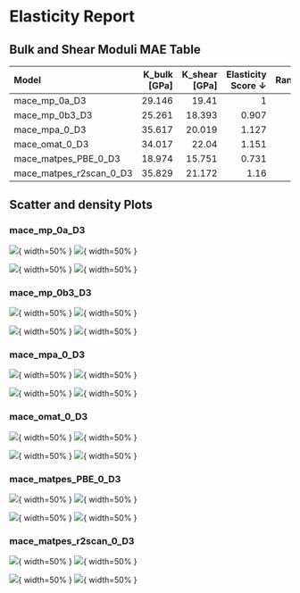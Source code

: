 # Elasticity Report

## Bulk and Shear Moduli MAE Table

| Model                   |   K_bulk [GPa] |   K_shear [GPa] |   Elasticity Score ↓ |   Rank |
|:------------------------|---------------:|----------------:|---------------------:|-------:|
| mace_mp_0a_D3           |         29.146 |          19.41  |                1     |      3 |
| mace_mp_0b3_D3          |         25.261 |          18.393 |                0.907 |      2 |
| mace_mpa_0_D3           |         35.617 |          20.019 |                1.127 |      4 |
| mace_omat_0_D3          |         34.017 |          22.04  |                1.151 |      5 |
| mace_matpes_PBE_0_D3    |         18.974 |          15.751 |                0.731 |      1 |
| mace_matpes_r2scan_0_D3 |         35.829 |          21.172 |                1.16  |      6 |


## Scatter and density Plots

### mace_mp_0a_D3

![](/Users/joehart/Desktop/0_Cambridge/0_MPhil_Scientific_Computing/MPhil_project/mlipx_testing/benchmark_app/benchmark_stats/bulk_crystal_benchmark/elasticity/mace_mp_0a_D3/scatter_plots/K_bulk_density.png){ width=50% } ![](/Users/joehart/Desktop/0_Cambridge/0_MPhil_Scientific_Computing/MPhil_project/mlipx_testing/benchmark_app/benchmark_stats/bulk_crystal_benchmark/elasticity/mace_mp_0a_D3/scatter_plots/K_bulk_scatter.png){ width=50% }

![](/Users/joehart/Desktop/0_Cambridge/0_MPhil_Scientific_Computing/MPhil_project/mlipx_testing/benchmark_app/benchmark_stats/bulk_crystal_benchmark/elasticity/mace_mp_0a_D3/scatter_plots/K_shear_density.png){ width=50% } ![](/Users/joehart/Desktop/0_Cambridge/0_MPhil_Scientific_Computing/MPhil_project/mlipx_testing/benchmark_app/benchmark_stats/bulk_crystal_benchmark/elasticity/mace_mp_0a_D3/scatter_plots/K_shear_scatter.png){ width=50% }

### mace_mp_0b3_D3

![](/Users/joehart/Desktop/0_Cambridge/0_MPhil_Scientific_Computing/MPhil_project/mlipx_testing/benchmark_app/benchmark_stats/bulk_crystal_benchmark/elasticity/mace_mp_0b3_D3/scatter_plots/K_bulk_density.png){ width=50% } ![](/Users/joehart/Desktop/0_Cambridge/0_MPhil_Scientific_Computing/MPhil_project/mlipx_testing/benchmark_app/benchmark_stats/bulk_crystal_benchmark/elasticity/mace_mp_0b3_D3/scatter_plots/K_bulk_scatter.png){ width=50% }

![](/Users/joehart/Desktop/0_Cambridge/0_MPhil_Scientific_Computing/MPhil_project/mlipx_testing/benchmark_app/benchmark_stats/bulk_crystal_benchmark/elasticity/mace_mp_0b3_D3/scatter_plots/K_shear_density.png){ width=50% } ![](/Users/joehart/Desktop/0_Cambridge/0_MPhil_Scientific_Computing/MPhil_project/mlipx_testing/benchmark_app/benchmark_stats/bulk_crystal_benchmark/elasticity/mace_mp_0b3_D3/scatter_plots/K_shear_scatter.png){ width=50% }

### mace_mpa_0_D3

![](/Users/joehart/Desktop/0_Cambridge/0_MPhil_Scientific_Computing/MPhil_project/mlipx_testing/benchmark_app/benchmark_stats/bulk_crystal_benchmark/elasticity/mace_mpa_0_D3/scatter_plots/K_bulk_density.png){ width=50% } ![](/Users/joehart/Desktop/0_Cambridge/0_MPhil_Scientific_Computing/MPhil_project/mlipx_testing/benchmark_app/benchmark_stats/bulk_crystal_benchmark/elasticity/mace_mpa_0_D3/scatter_plots/K_bulk_scatter.png){ width=50% }

![](/Users/joehart/Desktop/0_Cambridge/0_MPhil_Scientific_Computing/MPhil_project/mlipx_testing/benchmark_app/benchmark_stats/bulk_crystal_benchmark/elasticity/mace_mpa_0_D3/scatter_plots/K_shear_density.png){ width=50% } ![](/Users/joehart/Desktop/0_Cambridge/0_MPhil_Scientific_Computing/MPhil_project/mlipx_testing/benchmark_app/benchmark_stats/bulk_crystal_benchmark/elasticity/mace_mpa_0_D3/scatter_plots/K_shear_scatter.png){ width=50% }

### mace_omat_0_D3

![](/Users/joehart/Desktop/0_Cambridge/0_MPhil_Scientific_Computing/MPhil_project/mlipx_testing/benchmark_app/benchmark_stats/bulk_crystal_benchmark/elasticity/mace_omat_0_D3/scatter_plots/K_bulk_density.png){ width=50% } ![](/Users/joehart/Desktop/0_Cambridge/0_MPhil_Scientific_Computing/MPhil_project/mlipx_testing/benchmark_app/benchmark_stats/bulk_crystal_benchmark/elasticity/mace_omat_0_D3/scatter_plots/K_bulk_scatter.png){ width=50% }

![](/Users/joehart/Desktop/0_Cambridge/0_MPhil_Scientific_Computing/MPhil_project/mlipx_testing/benchmark_app/benchmark_stats/bulk_crystal_benchmark/elasticity/mace_omat_0_D3/scatter_plots/K_shear_density.png){ width=50% } ![](/Users/joehart/Desktop/0_Cambridge/0_MPhil_Scientific_Computing/MPhil_project/mlipx_testing/benchmark_app/benchmark_stats/bulk_crystal_benchmark/elasticity/mace_omat_0_D3/scatter_plots/K_shear_scatter.png){ width=50% }

### mace_matpes_PBE_0_D3

![](/Users/joehart/Desktop/0_Cambridge/0_MPhil_Scientific_Computing/MPhil_project/mlipx_testing/benchmark_app/benchmark_stats/bulk_crystal_benchmark/elasticity/mace_matpes_PBE_0_D3/scatter_plots/K_bulk_density.png){ width=50% } ![](/Users/joehart/Desktop/0_Cambridge/0_MPhil_Scientific_Computing/MPhil_project/mlipx_testing/benchmark_app/benchmark_stats/bulk_crystal_benchmark/elasticity/mace_matpes_PBE_0_D3/scatter_plots/K_bulk_scatter.png){ width=50% }

![](/Users/joehart/Desktop/0_Cambridge/0_MPhil_Scientific_Computing/MPhil_project/mlipx_testing/benchmark_app/benchmark_stats/bulk_crystal_benchmark/elasticity/mace_matpes_PBE_0_D3/scatter_plots/K_shear_density.png){ width=50% } ![](/Users/joehart/Desktop/0_Cambridge/0_MPhil_Scientific_Computing/MPhil_project/mlipx_testing/benchmark_app/benchmark_stats/bulk_crystal_benchmark/elasticity/mace_matpes_PBE_0_D3/scatter_plots/K_shear_scatter.png){ width=50% }

### mace_matpes_r2scan_0_D3

![](/Users/joehart/Desktop/0_Cambridge/0_MPhil_Scientific_Computing/MPhil_project/mlipx_testing/benchmark_app/benchmark_stats/bulk_crystal_benchmark/elasticity/mace_matpes_r2scan_0_D3/scatter_plots/K_bulk_density.png){ width=50% } ![](/Users/joehart/Desktop/0_Cambridge/0_MPhil_Scientific_Computing/MPhil_project/mlipx_testing/benchmark_app/benchmark_stats/bulk_crystal_benchmark/elasticity/mace_matpes_r2scan_0_D3/scatter_plots/K_bulk_scatter.png){ width=50% }

![](/Users/joehart/Desktop/0_Cambridge/0_MPhil_Scientific_Computing/MPhil_project/mlipx_testing/benchmark_app/benchmark_stats/bulk_crystal_benchmark/elasticity/mace_matpes_r2scan_0_D3/scatter_plots/K_shear_density.png){ width=50% } ![](/Users/joehart/Desktop/0_Cambridge/0_MPhil_Scientific_Computing/MPhil_project/mlipx_testing/benchmark_app/benchmark_stats/bulk_crystal_benchmark/elasticity/mace_matpes_r2scan_0_D3/scatter_plots/K_shear_scatter.png){ width=50% }
